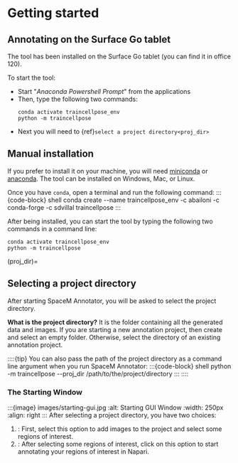 # Getting started

## Annotating on the Surface Go tablet
The tool has been installed on the Surface Go tablet (you can find it in office 120). 

To start the tool:  
- Start "_Anaconda Powershell Prompt_" from the applications
- Then, type the following two commands:
    ```shell
    conda activate traincellpose_env
    python -m traincellpose
    ````
- Next you will need to {ref}`select a project directory<proj_dir>`


## Manual installation
If you prefer to install it on your machine, you will need [miniconda](https://docs.conda.io/en/latest/miniconda.html) or [anaconda](https://docs.anaconda.com/anaconda/install/index.html). The tool can be installed on Windows, Mac, or Linux. 

Once you have `conda`, open a terminal and run the following command:
:::{code-block} shell
conda create --name traincellpose_env -c abailoni -c conda-forge -c sdvillal traincellpose
:::

After being installed, you can start the tool by typing the following two commands in a command line:

```shell
conda activate traincellpose_env
python -m traincellpose
````

(proj_dir)=
## Selecting a project directory
After starting SpaceM Annotator, you will be asked to select the project directory.

**What is the project directory?** It is the folder containing all the generated data and images. If you are starting a new annotation project, then create and select an empty folder. Otherwise, select the directory of an existing annotation project.

::::{tip}
You can also pass the path of the project directory as a command line argument when you run SpaceM Annotator:
:::{code-block} shell
python -m traincellpose --proj_dir /path/to/the/project/directory
:::
::::

### The Starting Window

:::{image} images/starting-gui.jpg
:alt: Starting GUI Window
:width: 250px
:align: right
:::
After selecting a project directory, you have two choices:
1. [](select_rois): First, select this option to add images to the project and select some regions of interest.
2. [](label_rois/label_rois): After selecting some regions of interest, click on this option to start annotating your regions of interest in Napari.

